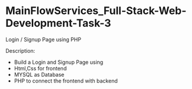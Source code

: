 # MainFlowServices_Full-Stack-Web-Development-Task-3

Login / Signup Page using PHP

Description:
- Build a Login and Signup Page using
- Html,Css for frontend
- MYSQL as Database
- PHP to connect the frontend with backend
